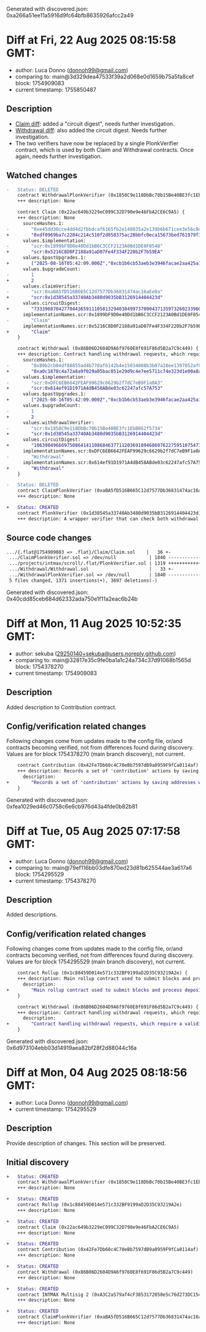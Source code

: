 Generated with discovered.json: 0xa266a51ee11a5916d9fc64bfb8635926afcc2a49

# Diff at Fri, 22 Aug 2025 08:15:58 GMT:

- author: Luca Donno (<donnoh99@gmail.com>)
- comparing to: main@3d329dea47533f39a2d068e0d1659b75a5fa8cef block: 1754909083
- current timestamp: 1755850487

## Description

- [Claim diff](https://disco.l2beat.com/diff/scr:0x1899bF9D0e40Dd1bB6C3CCF2123A0Bd1DE0F0548/scr:0x5216C8D0F2188a91aD07Fe4F334F220b2F7b59EA): added a "circuit digest", needs further investigation.
- [Withdrawal diff](https://disco.l2beat.com/diff/scr:0xDFC6EB6642FEAF99629c6629b2f7dC7eB9F1a0A3/scr:0x614ef91D1971A4dB458ABde03c62247afc57A753): also added the circuit digest. Needs further investigation.
- The two verifiers have now be replaced by a single PlonkVerifier contract, which is used by both Claim and Withdrawal contracts. Once again, needs further investigation.

## Watched changes

```diff
-   Status: DELETED
    contract WithdrawalPlonkVerifier (0x1858C9e118DbBc70b15Be40BE3fc1EbB062f5734)
    +++ description: None
```

```diff
    contract Claim (0x22ac649b3229eC099C32D790e9e46FbA2CE6C9A5) {
    +++ description: None
      sourceHashes.1:
-        "0xe45dd30cce4dd4d2fbbdcaf6165fb2e148035a2e139b6b671cee3e56c8d4f4c0"
+        "0xdf0969ba7c2284c214c510f2d058375ac28bbfc0eca15673bed761979f32647e"
      values.$implementation:
-        "scr:0x1899bF9D0e40Dd1bB6C3CCF2123A0Bd1DE0F0548"
+        "scr:0x5216C8D0F2188a91aD07Fe4F334F220b2F7b59EA"
      values.$pastUpgrades.1:
+        ["2025-08-16T05:42:09.000Z","0xcb1b6cb53aeb3e3946facae2aa425a1b82068dcdeb41deeaaacae2948c3e4f3a",["scr:0x5216C8D0F2188a91aD07Fe4F334F220b2F7b59EA"]]
      values.$upgradeCount:
-        1
+        2
      values.claimVerifier:
-        "scr:0xaBA5fD516B665C12d7577Db36831474ac16aEe0a"
+        "scr:0x1d38545a33740Ab3480d9035bB3126914404423d"
      values.circuitDigest:
+        "7333968704277044365911105813294038499737090437135973260233960671933432682220"
      implementationNames.scr:0x1899bF9D0e40Dd1bB6C3CCF2123A0Bd1DE0F0548:
-        "Claim"
      implementationNames.scr:0x5216C8D0F2188a91aD07Fe4F334F220b2F7b59EA:
+        "Claim"
    }
```

```diff
    contract Withdrawal (0x86B06D2604D9A6f9760E8f691F86d5B2a7C9c449) {
    +++ description: Contract handling withdrawal requests, which require a validity proof of sufficient balance. It tracks amount of funds already withdrawn to prevent double withdrawals.
      sourceHashes.1:
-        "0x89b2cb04df88855ad4b770af6142b4e15034008b3b07a28ee1397052af0bb787"
+        "0xa0c1878c4a72a8a9f029a05bac051e29d9c4e7ee5711c74e323d1e00a8a489eb"
      values.$implementation:
-        "scr:0xDFC6EB6642FEAF99629c6629b2f7dC7eB9F1a0A3"
+        "scr:0x614ef91D1971A4dB458ABde03c62247afc57A753"
      values.$pastUpgrades.1:
+        ["2025-08-16T05:42:09.000Z","0xcb1b6cb53aeb3e3946facae2aa425a1b82068dcdeb41deeaaacae2948c3e4f3a",["scr:0x614ef91D1971A4dB458ABde03c62247afc57A753"]]
      values.$upgradeCount:
-        1
+        2
      values.withdrawalVerifier:
-        "scr:0x1858C9e118DbBc70b15Be40BE3fc1EbB062f5734"
+        "scr:0x1d38545a33740Ab3480d9035bB3126914404423d"
      values.circuitDigest:
+        "10639849666975086414110868463771120369189468607622759510754735453420311446140"
      implementationNames.scr:0xDFC6EB6642FEAF99629c6629b2f7dC7eB9F1a0A3:
-        "Withdrawal"
      implementationNames.scr:0x614ef91D1971A4dB458ABde03c62247afc57A753:
+        "Withdrawal"
    }
```

```diff
-   Status: DELETED
    contract ClaimPlonkVerifier (0xaBA5fD516B665C12d7577Db36831474ac16aEe0a)
    +++ description: None
```

```diff
+   Status: CREATED
    contract PlonkVerifier (0x1d38545a33740Ab3480d9035bB3126914404423d)
    +++ description: A wrapper verifier that can check both withdrawal zk proofs to exit from INTMAX network and zk proofs for claiming rewards of the privacy mining program.
```

## Source code changes

```diff
.../{.flat@1754909083 => .flat}/Claim/Claim.sol    |   36 +-
 .../ClaimPlonkVerifier.sol => /dev/null            | 1840 --------------------
 .../projects/intmax/scroll/.flat/PlonkVerifier.sol | 1319 ++++++++++++++
 .../Withdrawal/Withdrawal.sol                      |   33 +-
 .../WithdrawalPlonkVerifier.sol => /dev/null       | 1840 --------------------
 5 files changed, 1371 insertions(+), 3697 deletions(-)
```

Generated with discovered.json: 0x40cdd85ceb684d62332ada750e1f11a2eac6b24b

# Diff at Mon, 11 Aug 2025 10:52:35 GMT:

- author: sekuba (<29250140+sekuba@users.noreply.github.com>)
- comparing to: main@32817e35c9fe0ba1a1c24a734c37d91068b1565d block: 1754378270
- current timestamp: 1754909083

## Description

Added description to Contribution contract.

## Config/verification related changes

Following changes come from updates made to the config file,
or/and contracts becoming verified, not from differences found during
discovery. Values are for block 1754378270 (main branch discovery), not current.

```diff
    contract Contribution (0x42Fe7Db60c4C70eBb7597dB9a0959F9fCa0114af) {
    +++ description: Records a set of 'contribution' actions by saving addresses with a tag of their action (e.g. propose blocks, claim withdrawals, deposit...).
      description:
+        "Records a set of 'contribution' actions by saving addresses with a tag of their action (e.g. propose blocks, claim withdrawals, deposit...)."
    }
```

Generated with discovered.json: 0xfea1029ed46c0758c6e6cb976d43a4fde0b82b81

# Diff at Tue, 05 Aug 2025 07:17:58 GMT:

- author: Luca Donno (<donnoh99@gmail.com>)
- comparing to: main@79ef116bb03dfe870ed23d81b625544ae3a617a6 block: 1754295529
- current timestamp: 1754378270

## Description

Added descriptions.

## Config/verification related changes

Following changes come from updates made to the config file,
or/and contracts becoming verified, not from differences found during
discovery. Values are for block 1754295529 (main branch discovery), not current.

```diff
    contract Rollup (0x1c88459D014e571c332BF9199aD2D35C93219A2e) {
    +++ description: Main rollup contract used to submit blocks and process deposits. It saves block hashes to be then referenced by the Withdrawal contract.
      description:
+        "Main rollup contract used to submit blocks and process deposits. It saves block hashes to be then referenced by the Withdrawal contract."
    }
```

```diff
    contract Withdrawal (0x86B06D2604D9A6f9760E8f691F86d5B2a7C9c449) {
    +++ description: Contract handling withdrawal requests, which require a validity proof of sufficient balance. It tracks amount of funds already withdrawn to prevent double withdrawals.
      description:
+        "Contract handling withdrawal requests, which require a validity proof of sufficient balance. It tracks amount of funds already withdrawn to prevent double withdrawals."
    }
```

Generated with discovered.json: 0x6d973104ebb03d14919aea82bf28f2d88044c16a

# Diff at Mon, 04 Aug 2025 08:18:56 GMT:

- author: Luca Donno (<donnoh99@gmail.com>)
- current timestamp: 1754295529

## Description

Provide description of changes. This section will be preserved.

## Initial discovery

```diff
+   Status: CREATED
    contract WithdrawalPlonkVerifier (0x1858C9e118DbBc70b15Be40BE3fc1EbB062f5734)
    +++ description: None
```

```diff
+   Status: CREATED
    contract Rollup (0x1c88459D014e571c332BF9199aD2D35C93219A2e)
    +++ description: None
```

```diff
+   Status: CREATED
    contract Claim (0x22ac649b3229eC099C32D790e9e46FbA2CE6C9A5)
    +++ description: None
```

```diff
+   Status: CREATED
    contract Contribution (0x42Fe7Db60c4C70eBb7597dB9a0959F9fCa0114af)
    +++ description: None
```

```diff
+   Status: CREATED
    contract Withdrawal (0x86B06D2604D9A6f9760E8f691F86d5B2a7C9c449)
    +++ description: None
```

```diff
+   Status: CREATED
    contract INTMAX Multisig 2 (0xA3C2a579af4cF3853172058e5c76d273DC1542DD)
    +++ description: None
```

```diff
+   Status: CREATED
    contract ClaimPlonkVerifier (0xaBA5fD516B665C12d7577Db36831474ac16aEe0a)
    +++ description: None
```
